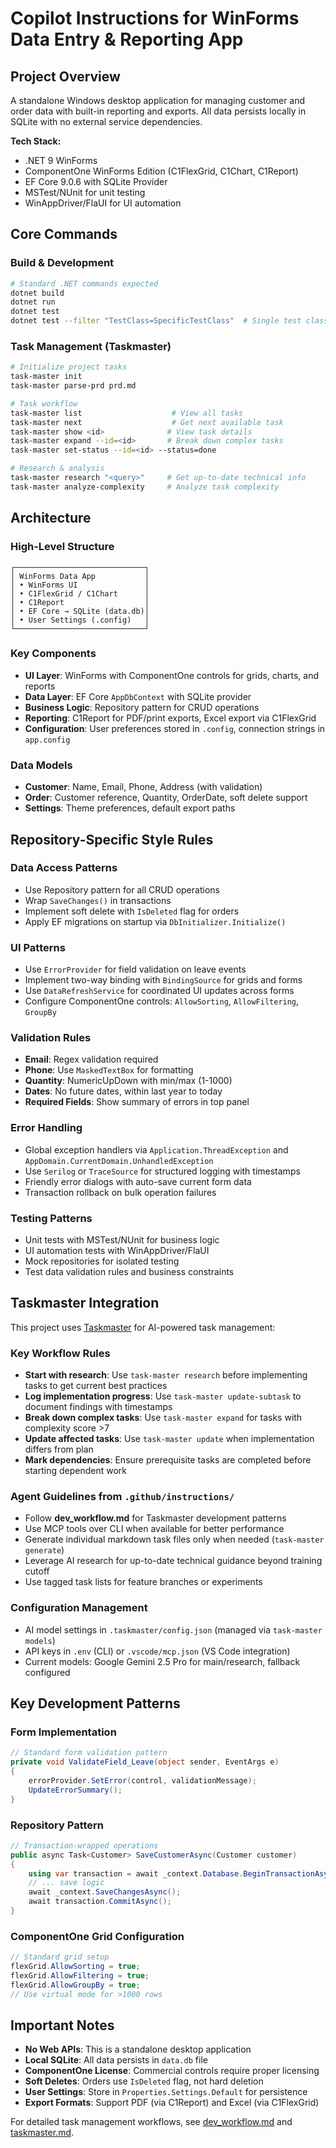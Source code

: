 # Copilot Instructions for WinForms Data Entry & Reporting App

## Project Overview

A standalone Windows desktop application for managing customer and order data with built-in reporting and exports. All data persists locally in SQLite with no external service dependencies.

**Tech Stack:**

- .NET 9 WinForms
- ComponentOne WinForms Edition (C1FlexGrid, C1Chart, C1Report)
- EF Core 9.0.6 with SQLite Provider
- MSTest/NUnit for unit testing
- WinAppDriver/FlaUI for UI automation

## Core Commands

### Build & Development

```bash
# Standard .NET commands expected
dotnet build
dotnet run
dotnet test
dotnet test --filter "TestClass=SpecificTestClass"  # Single test class
```

### Task Management (Taskmaster)

```bash
# Initialize project tasks
task-master init
task-master parse-prd prd.md

# Task workflow
task-master list                    # View all tasks
task-master next                    # Get next available task
task-master show <id>              # View task details
task-master expand --id=<id>       # Break down complex tasks
task-master set-status --id=<id> --status=done

# Research & analysis
task-master research "<query>"     # Get up-to-date technical info
task-master analyze-complexity     # Analyze task complexity
```

## Architecture

### High-Level Structure

```
┌─────────────────────────────┐
│ WinForms Data App           │
│ • WinForms UI               │
│ • C1FlexGrid / C1Chart      │
│ • C1Report                  │
│ • EF Core → SQLite (data.db)│
│ • User Settings (.config)   │
└─────────────────────────────┘
```

### Key Components

- **UI Layer**: WinForms with ComponentOne controls for grids, charts, and reports
- **Data Layer**: EF Core `AppDbContext` with SQLite provider
- **Business Logic**: Repository pattern for CRUD operations
- **Reporting**: C1Report for PDF/print exports, Excel export via C1FlexGrid
- **Configuration**: User preferences stored in `.config`, connection strings in `app.config`

### Data Models

- **Customer**: Name, Email, Phone, Address (with validation)
- **Order**: Customer reference, Quantity, OrderDate, soft delete support
- **Settings**: Theme preferences, default export paths

## Repository-Specific Style Rules

### Data Access Patterns

- Use Repository pattern for all CRUD operations
- Wrap `SaveChanges()` in transactions
- Implement soft delete with `IsDeleted` flag for orders
- Apply EF migrations on startup via `DbInitializer.Initialize()`

### UI Patterns

- Use `ErrorProvider` for field validation on leave events
- Implement two-way binding with `BindingSource` for grids and forms
- Use `DataRefreshService` for coordinated UI updates across forms
- Configure ComponentOne controls: `AllowSorting`, `AllowFiltering`, `GroupBy`

### Validation Rules

- **Email**: Regex validation required
- **Phone**: Use `MaskedTextBox` for formatting
- **Quantity**: NumericUpDown with min/max (1-1000)
- **Dates**: No future dates, within last year to today
- **Required Fields**: Show summary of errors in top panel

### Error Handling

- Global exception handlers via `Application.ThreadException` and `AppDomain.CurrentDomain.UnhandledException`
- Use `Serilog` or `TraceSource` for structured logging with timestamps
- Friendly error dialogs with auto-save current form data
- Transaction rollback on bulk operation failures

### Testing Patterns

- Unit tests with MSTest/NUnit for business logic
- UI automation tests with WinAppDriver/FlaUI
- Mock repositories for isolated testing
- Test data validation rules and business constraints

## Taskmaster Integration

This project uses [Taskmaster](https://github.com/sammcj/taskmaster) for AI-powered task management:

### Key Workflow Rules

- **Start with research**: Use `task-master research` before implementing tasks to get current best practices
- **Log implementation progress**: Use `task-master update-subtask` to document findings with timestamps
- **Break down complex tasks**: Use `task-master expand` for tasks with complexity score >7
- **Update affected tasks**: Use `task-master update` when implementation differs from plan
- **Mark dependencies**: Ensure prerequisite tasks are completed before starting dependent work

### Agent Guidelines from `.github/instructions/`

- Follow **dev_workflow.md** for Taskmaster development patterns
- Use MCP tools over CLI when available for better performance
- Generate individual markdown task files only when needed (`task-master generate`)
- Leverage AI research for up-to-date technical guidance beyond training cutoff
- Use tagged task lists for feature branches or experiments

### Configuration Management

- AI model settings in `.taskmaster/config.json` (managed via `task-master models`)
- API keys in `.env` (CLI) or `.vscode/mcp.json` (VS Code integration)
- Current models: Google Gemini 2.5 Pro for main/research, fallback configured

## Key Development Patterns

### Form Implementation

```csharp
// Standard form validation pattern
private void ValidateField_Leave(object sender, EventArgs e)
{
    errorProvider.SetError(control, validationMessage);
    UpdateErrorSummary();
}
```

### Repository Pattern

```csharp
// Transaction-wrapped operations
public async Task<Customer> SaveCustomerAsync(Customer customer)
{
    using var transaction = await _context.Database.BeginTransactionAsync();
    // ... save logic
    await _context.SaveChangesAsync();
    await transaction.CommitAsync();
}
```

### ComponentOne Grid Configuration

```csharp
// Standard grid setup
flexGrid.AllowSorting = true;
flexGrid.AllowFiltering = true;
flexGrid.AllowGroupBy = true;
// Use virtual mode for >1000 rows
```

## Important Notes

- **No Web APIs**: This is a standalone desktop application
- **Local SQLite**: All data persists in `data.db` file
- **ComponentOne License**: Commercial controls require proper licensing
- **Soft Deletes**: Orders use `IsDeleted` flag, not hard deletion
- **User Settings**: Store in `Properties.Settings.Default` for persistence
- **Export Formats**: Support PDF (via C1Report) and Excel (via C1FlexGrid)

For detailed task management workflows, see [dev_workflow.md](.github/instructions/dev_workflow.md) and [taskmaster.md](.github/instructions/taskmaster.md).
